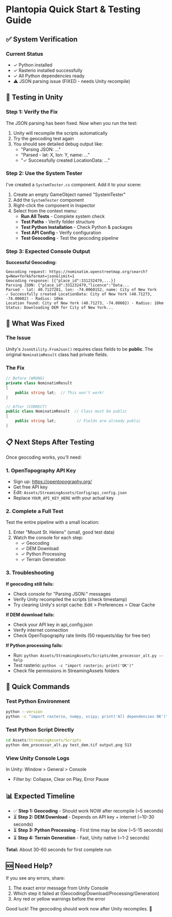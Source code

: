 # Plantopia Quick Start & Testing Guide

## ✅ System Verification

### Current Status
- ✓ Python installed
- ✓ Rasterio installed successfully
- ✓ All Python dependencies ready
- ⚠ JSON parsing issue (FIXED - needs Unity recompile)

## 🧪 Testing in Unity

### Step 1: Verify the Fix
The JSON parsing has been fixed. Now when you run the test:
1. Unity will recompile the scripts automatically
2. Try the geocoding test again
3. You should see detailed debug output like:
   - "Parsing JSON: ..."
   - "Parsed - lat: X, lon: Y, name: ..."
   - "✓ Successfully created LocationData: ..."

### Step 2: Use the System Tester
I've created a `SystemTester.cs` component. Add it to your scene:

1. Create an empty GameObject named "SystemTester"
2. Add the `SystemTester` component
3. Right-click the component in Inspector
4. Select from the context menu:
   - **Run All Tests** - Complete system check
   - **Test Paths** - Verify folder structure
   - **Test Python Installation** - Check Python & packages
   - **Test API Config** - Verify configuration
   - **Test Geocoding** - Test the geocoding pipeline

### Step 3: Expected Console Output

**Successful Geocoding:**
```
Geocoding request: https://nominatim.openstreetmap.org/search?q=New+York&format=json&limit=1
Geocoding response: [{"place_id":331232479,...}]
Parsing JSON: {"place_id":331232479,"licence":"Data...
Parsed - lat: 40.7127281, lon: -74.0060152, name: City of New York
✓ Successfully created LocationData: City of New York (40.71273, -74.00602) - Radius: 10km
Location found: City of New York (40.71273, -74.00602) - Radius: 10km
Status: Downloading DEM for City of New York...
```

## 🔧 What Was Fixed

### The Issue
Unity's `JsonUtility.FromJson()` requires class fields to be **public**. The original `NominatimResult` class had private fields.

### The Fix
```csharp
// Before (WRONG)
private class NominatimResult
{
    public string lat;  // This won't work!
}

// After (CORRECT)
public class NominatimResult  // Class must be public
{
    public string lat;         // Fields are already public
}
```

## 📋 Next Steps After Testing

Once geocoding works, you'll need:

### 1. OpenTopography API Key
- Sign up: https://opentopography.org/
- Get free API key
- Edit: `Assets/StreamingAssets/Config/api_config.json`
- Replace `YOUR_API_KEY_HERE` with your actual key

### 2. Complete a Full Test
Test the entire pipeline with a small location:
1. Enter "Mount St. Helens" (small, good test data)
2. Watch the console for each step:
   - ✓ Geocoding
   - ✓ DEM Download
   - ✓ Python Processing
   - ✓ Terrain Generation

### 3. Troubleshooting

**If geocoding still fails:**
- Check console for "Parsing JSON:" messages
- Verify Unity recompiled the scripts (check timestamp)
- Try clearing Unity's script cache: Edit > Preferences > Clear Cache

**If DEM download fails:**
- Check your API key in api_config.json
- Verify internet connection
- Check OpenTopography rate limits (50 requests/day for free tier)

**If Python processing fails:**
- Run: `python Assets/StreamingAssets/Scripts/dem_processor_alt.py --help`
- Test rasterio: `python -c "import rasterio; print('OK')"`
- Check file permissions in StreamingAssets folders

## 🎯 Quick Commands

### Test Python Environment
```cmd
python --version
python -c "import rasterio, numpy, scipy; print('All dependencies OK')"
```

### Test Python Script Directly
```cmd
cd Assets/StreamingAssets/Scripts
python dem_processor_alt.py test_dem.tif output.png 513
```

### View Unity Console Logs
In Unity: Window > General > Console
- Filter by: Collapse, Clear on Play, Error Pause

## 📊 Expected Timeline

- ✅ **Step 1: Geocoding** - Should work NOW after recompile (~5 seconds)
- ⏳ **Step 2: DEM Download** - Depends on API key + internet (~10-30 seconds)
- ⏳ **Step 3: Python Processing** - First time may be slow (~5-15 seconds)
- ⏳ **Step 4: Terrain Generation** - Fast, Unity native (~1-2 seconds)

**Total:** About 30-60 seconds for first complete run

## 🆘 Need Help?

If you see any errors, share:
1. The exact error message from Unity Console
2. Which step it failed at (Geocoding/Download/Processing/Generation)
3. Any red or yellow warnings before the error

Good luck! The geocoding should work now after Unity recompiles. 🚀
